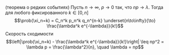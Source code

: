 (теорема о редких событиях)
Пусть $n \to \infty$, $p\to 0$ так, что $np\to\lambda$. Тогда для любого фиксированного $k\in [0,n]$ 
$$\prob(\xi_n=k) = C_n^k p_n^k q_n^{n-k} \underset{n\to\infty}{\to} \frac{\lambda^k e^{-\lambda}}{k!}$$
Скорость сходимости
$$\left|\prob(\xi_n=k) - \frac{\lambda^k e^{-\lambda}}{k!}\right| \leq np^2 = \lambda p = \frac{\lambda^2}{n}, \quad \lambda = np$$

